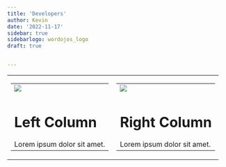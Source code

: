 ```yaml
---
title: 'Developers'
author: Kevin
date: '2022-11-17'
sidebar: true
sidebarlogo: wordojos_logo
draft: true


---
```







<table border="0" cellpadding="0" cellspacing="0" width="600" id="templateColumns">
    <tr>
        <td align="center" valign="top" width="50%" class="templateColumnContainer">
            <table border="0" cellpadding="10" cellspacing="0" width="100%">
                <tr>
                    <td class="leftColumnContent">
                        <img src="/beer (5).png" class="columnImage" />
                    </td>
                </tr>
                <tr>
                    <td valign="top" class="leftColumnContent">
                        <h1>Left Column</h1>
                        Lorem ipsum dolor sit amet.
                    </td>
                </tr>
            </table>
        </td>
        <td align="center" valign="top" width="50%" class="templateColumnContainer">
            <table border="0" cellpadding="10" cellspacing="0" width="100%">
                <tr>
                    <td class="rightColumnContent">
                        <img src="/baristas (3).png" class="columnImage" />
                    </td>
                </tr>
                <tr>
                    <td valign="top" class="rightColumnContent">
                        <h1>Right Column</h1>
                        Lorem ipsum dolor sit amet.
                    </td>
                </tr>
            </table>
        </td>
    </tr>
</table>